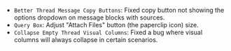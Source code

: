 <items-block data-variant="bug-fix">

- `Better Thread Message Copy Buttons`: Fixed copy button not showing the options dropdown on message blocks with sources.
- `Query Box`: Adjust "Attach Files" button (the paperclip icon) size.
- `Collapse Empty Thread Visual Columns`: Fixed a bug where visual columns will always collapse in certain scenarios.

</items-block>
